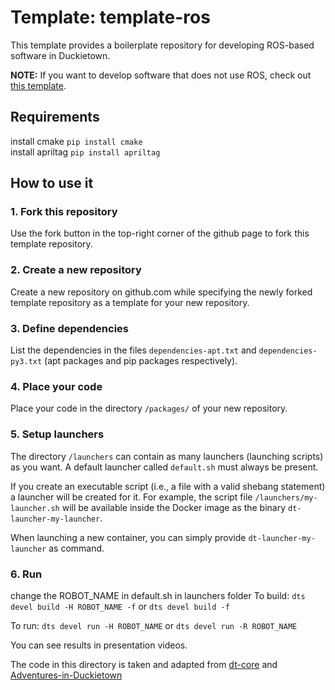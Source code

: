 # Template: template-ros

This template provides a boilerplate repository
for developing ROS-based software in Duckietown.

**NOTE:** If you want to develop software that does not use
ROS, check out [this template](https://github.com/duckietown/template-basic).

## Requirements
install cmake `pip install cmake`<br>
install apriltag `pip install apriltag` 


## How to use it

### 1. Fork this repository

Use the fork button in the top-right corner of the github page to fork this template repository.


### 2. Create a new repository

Create a new repository on github.com while
specifying the newly forked template repository as
a template for your new repository.


### 3. Define dependencies

List the dependencies in the files `dependencies-apt.txt` and
`dependencies-py3.txt` (apt packages and pip packages respectively).


### 4. Place your code

Place your code in the directory `/packages/` of
your new repository.


### 5. Setup launchers

The directory `/launchers` can contain as many launchers (launching scripts)
as you want. A default launcher called `default.sh` must always be present.

If you create an executable script (i.e., a file with a valid shebang statement)
a launcher will be created for it. For example, the script file 
`/launchers/my-launcher.sh` will be available inside the Docker image as the binary
`dt-launcher-my-launcher`.

When launching a new container, you can simply provide `dt-launcher-my-launcher` as
command.

### 6. Run
change the ROBOT_NAME in default.sh in launchers folder
To build:
```dts devel build -H ROBOT_NAME -f``` or ```dts devel build -f```

To run:
```dts devel run -H ROBOT_NAME``` or ```dts devel run -R ROBOT_NAME```

You can see results in presentation videos.

The code in this directory is taken and adapted from [dt-core](https://github.com/duckietown/dt-core) and [Adventures-in-Duckietown](https://github.com/ekhumbata/Adventures-in-Duckietown)
